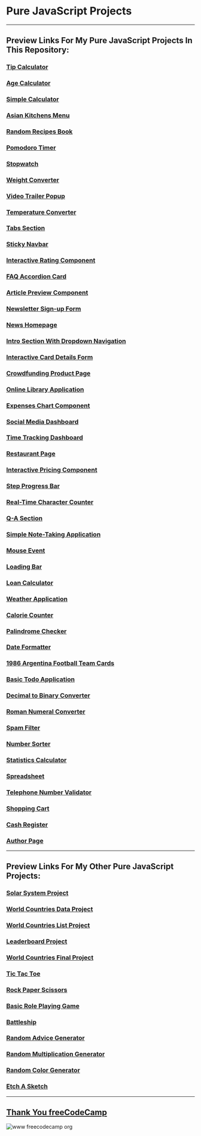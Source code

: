 # Pure JavaScript Projects

---

## Preview Links For My Pure JavaScript Projects In This Repository:

### [Tip Calculator](https://selimbiber.github.io/Pure-JavaScript-Projects/TipCalculator/)

### [Age Calculator](https://selimbiber.github.io/Pure-JavaScript-Projects/AgeCalculator/)

### [Simple Calculator](https://selimbiber.github.io/Pure-JavaScript-Projects/SimpleCalculator/)

### [Asian Kitchens Menu](https://selimbiber.github.io/Pure-JavaScript-Projects/AsianKitchensMenu/)

### [Random Recipes Book](https://selimbiber.github.io/Pure-JavaScript-Projects/RandomRecipesBook/)

### [Pomodoro Timer](https://selimbiber.github.io/Pure-JavaScript-Projects/PomodoroTimer/)

### [Stopwatch](https://selimbiber.github.io/Pure-JavaScript-Projects/Stopwatch/)

### [Weight Converter](https://selimbiber.github.io/Pure-JavaScript-Projects/WeightConverter/)

### [Video Trailer Popup](https://selimbiber.github.io/Pure-JavaScript-Projects/VideoTrailerPopup/)

### [Temperature Converter](https://selimbiber.github.io/Pure-JavaScript-Projects/TemperatureConverter/)

### [Tabs Section](https://selimbiber.github.io/Pure-JavaScript-Projects/TabsSection/)

### [Sticky Navbar](https://selimbiber.github.io/Pure-JavaScript-Projects/StickyNavbar/)

### [Interactive Rating Component](https://selimbiber.github.io/Pure-JavaScript-Projects/InteractiveRatingComponent/)

### [FAQ Accordion Card](https://selimbiber.github.io/Pure-JavaScript-Projects/FAQ-accordion-card/)

### [Article Preview Component](https://selimbiber.github.io/Pure-JavaScript-Projects/ArticlePreviewComponent/)

### [Newsletter Sign-up Form](https://selimbiber.github.io/Pure-JavaScript-Projects/NewsletterSign-upForm/)

### [News Homepage](https://selimbiber.github.io/Pure-JavaScript-Projects/NewsHomepage/)

### [Intro Section With Dropdown Navigation](https://selimbiber.github.io/Pure-JavaScript-Projects/DropdownNavigation/)

### [Interactive Card Details Form](https://selimbiber.github.io/Pure-JavaScript-Projects/InteractiveCardDetailsForm/)

### [Crowdfunding Product Page](https://selimbiber.github.io/Pure-JavaScript-Projects/CrowdfundingProductPage/)

### [Online Library Application](https://selimbiber.github.io/Pure-JavaScript-Projects/OnlineLibrary/)

### [Expenses Chart Component](https://selimbiber.github.io/Pure-JavaScript-Projects/ExpensesChartComponent/)

### [Social Media Dashboard](https://selimbiber.github.io/Pure-JavaScript-Projects/SocialMediaDashboard/dist/)

### [Time Tracking Dashboard](https://selimbiber.github.io/Pure-JavaScript-Projects/TimeTrackingDashboard/dist/)

### [Restaurant Page](https://selimbiber.github.io/Pure-JavaScript-Projects/RestaurantPage/dist/)

### [Interactive Pricing Component](https://selimbiber.github.io/Pure-JavaScript-Projects/InteractivePricingComponent/dist/)

### [Step Progress Bar](https://selimbiber.github.io/Pure-JavaScript-Projects/StepProgressBar/)

### [Real-Time Character Counter](https://selimbiber.github.io/Pure-JavaScript-Projects/RealTimeCharacterCounter/)

### [Q-A Section](https://selimbiber.github.io/Pure-JavaScript-Projects/Q-A-Section/)

### [Simple Note-Taking Application](https://selimbiber.github.io/Pure-JavaScript-Projects/SimpleNoteTakingApplication/)

### [Mouse Event](https://selimbiber.github.io/Pure-JavaScript-Projects/MouseEvent/)

### [Loading Bar](https://selimbiber.github.io/Pure-JavaScript-Projects/LoadingBar/)

### [Loan Calculator](https://selimbiber.github.io/Pure-JavaScript-Projects/LoanCalculator/)

### [Weather Application](https://selimbiber.github.io/Pure-JavaScript-Projects/WeatherApplication/dist/)

### [Calorie Counter](https://selimbiber.github.io/Pure-JavaScript-Projects/CalorieCounter/)

### [Palindrome Checker](https://selimbiber.github.io/Pure-JavaScript-Projects/PalindromeChecker/)

### [Date Formatter](https://selimbiber.github.io/Pure-JavaScript-Projects/DateFormatter/)

### [1986 Argentina Football Team Cards](https://selimbiber.github.io/Pure-JavaScript-Projects/1986ArgentinaFootballTeamCards/)

### [Basic Todo Application](https://selimbiber.github.io/Pure-JavaScript-Projects/BasicTodoApplication/)

### [Decimal to Binary Converter](https://selimbiber.github.io/Pure-JavaScript-Projects/DecimalToBinaryConverter/)

### [Roman Numeral Converter](https://selimbiber.github.io/Pure-JavaScript-Projects/RomanNumeralConverter/)

### [Spam Filter](https://selimbiber.github.io/Pure-JavaScript-Projects/SpamFilter/)

### [Number Sorter](https://selimbiber.github.io/Pure-JavaScript-Projects/NumberSorter/)

### [Statistics Calculator](https://selimbiber.github.io/Pure-JavaScript-Projects/StatisticsCalculator/)

### [Spreadsheet](https://selimbiber.github.io/Pure-JavaScript-Projects/Spreadsheet/)

### [Telephone Number Validator](https://selimbiber.github.io/Pure-JavaScript-Projects/TelephoneNumberValidator/)

### [Shopping Cart](https://selimbiber.github.io/Pure-JavaScript-Projects/ShoppingCart/)

### [Cash Register](https://selimbiber.github.io/Pure-JavaScript-Projects/CashRegister/)

### [Author Page](https://selimbiber.github.io/Pure-JavaScript-Projects/AuthorPage/)

---

## Preview Links For My Other Pure JavaScript Projects:

### [Solar System Project](https://selimbiber.github.io/30DaysOfJavaScriptChallenge/Day24-ProjectSolarSystem/)

### [World Countries Data Project](https://selimbiber.github.io/30DaysOfJavaScriptChallenge/Day25-WorldCountriesDataProject/)

### [World Countries List Project](https://selimbiber.github.io/30DaysOfJavaScriptChallenge/Day26-WorldCountriesListProject/)

### [Leaderboard Project](https://selimbiber.github.io/30DaysOfJavaScriptChallenge/Day28-Leaderboard/)

### [World Countries Final Project](https://selimbiber.github.io/30DaysOfJavaScriptChallenge/Day30-WorldCountriesFinalProject/)

### [Tic Tac Toe](https://selimbiber.github.io/PlayfulWeb/TicTacToe/)

### [Rock Paper Scissors](https://selimbiber.github.io/PlayfulWeb/RockPaperScissors/)

### [Basic Role Playing Game](https://selimbiber.github.io/PlayfulWeb/BasicRolePlayingGame/)

### [Battleship](https://selimbiber.github.io/PlayfulWeb/Battleship/)

### [Random Advice Generator](https://selimbiber.github.io/RandomGenerators/RandomAdviceGenerator/)

### [Random Multiplication Generator](https://selimbiber.github.io/RandomGenerators/RandomMultiplicationGenerator/)

### [Random Color Generator](https://selimbiber.github.io/RandomGenerators/RandomColorGenerator/)

### [Etch A Sketch](https://selimbiber.github.io/Etch-A-Sketch/)

---

## [Thank You freeCodeCamp](https://www.freecodecamp.org/certification/selimbiber/javascript-algorithms-and-data-structures)

![www freecodecamp org](https://github.com/selimbiber/Pure-JavaScript-Projects/assets/117529414/93ae38d1-09ad-4c61-8b91-362c6ed6c367)
